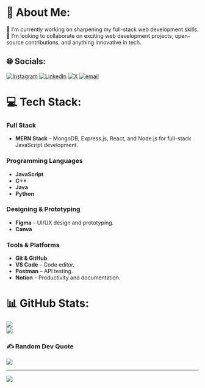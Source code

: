 # 💫 About Me:
🔭 I’m currently working on sharpening my full-stack web development skills.<br>👯 I’m looking to collaborate on exciting web development projects, open-source contributions, and anything innovative in tech.


## 🌐 Socials:
[![Instagram](https://img.shields.io/badge/Instagram-%23E4405F.svg?logo=Instagram&logoColor=white)](https://www.instagram.com/zakriakhanx?igsh=MTRjZGRpMjd4OGk2aw==) [![LinkedIn](https://img.shields.io/badge/LinkedIn-%230077B5.svg?logo=linkedin&logoColor=white)](https://www.linkedin.com/in/zakria-khan-25513731a) [![X](https://img.shields.io/badge/X-black.svg?logo=X&logoColor=white)](https://x.com/https://x.com/zakriakhanxx) [![email](https://img.shields.io/badge/Email-D14836?logo=gmail&logoColor=white)](mailto:zakriakhanz2003@gmail.com) 

# 💻 Tech Stack:

### Full Stack
- **MERN Stack** – MongoDB, Express.js, React, and Node.js for full-stack JavaScript development.

### Programming Languages
- **JavaScript**
- **C++**
- **Java**
- **Python**

### Designing & Prototyping
- **Figma** – UI/UX design and prototyping.
- **Canva**

### Tools & Platforms
- **Git & GitHub**
- **VS Code** – Code editor.
- **Postman** – API testing.
- **Notion** – Productivity and documentation.

# 📊 GitHub Stats:
![](https://github-readme-streak-stats.herokuapp.com/?user=zakriakhanx&theme=midnight-purple&hide_border=false)<br/>
![](https://github-readme-stats.vercel.app/api/top-langs/?username=zakriakhanx&theme=midnight-purple&hide_border=false&include_all_commits=true&count_private=false&layout=compact)

### ✍️ Random Dev Quote
![](https://quotes-github-readme.vercel.app/api?type=horizontal&theme=tokyonight)

---
[![](https://visitcount.itsvg.in/api?id=zakriakhanx&icon=0&color=0)](https://visitcount.itsvg.in)
